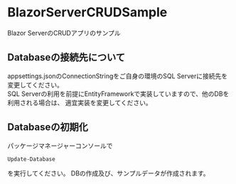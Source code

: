 # BlazorServerCRUDSample

Blazor ServerのCRUDアプリのサンプル

## Databaseの接続先について

appsettings.jsonのConnectionStringをご自身の環境のSQL Serverに接続先を変更してください。  
SQL Serverの利用を前提にEntityFrameworkで実装していますので、他のDBを利用される場合は、
適宜実装を変更してください。

## Databaseの初期化

パッケージマネージャーコンソールで

```
Update-Database
```

を実行してください。
DBの作成及び、サンプルデータが作成されます。
